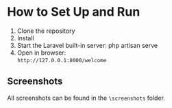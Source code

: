 # How to Set Up and Run

1. Clone the repository
2. Install
3. Start the Laravel built-in server:
   php artisan serve
4. Open in browser:  
   `http://127.0.0.1:8000/welcome`

## Screenshots
All screenshots can be found in the `\screenshots` folder.